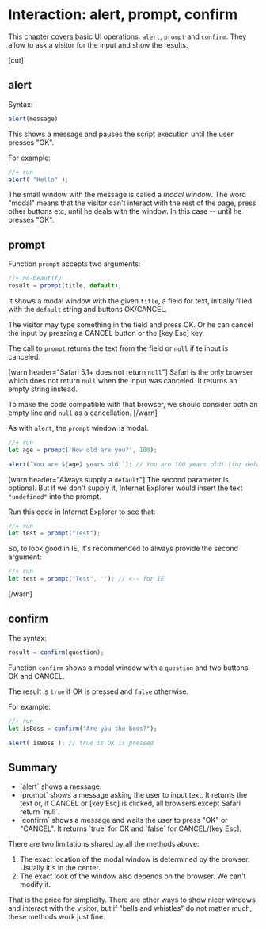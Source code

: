 # Interaction: alert, prompt, confirm

This chapter covers basic UI operations: `alert`, `prompt` and `confirm`. They allow to ask a visitor for the input and show the results.

[cut]
## alert   

Syntax:

```js
alert(message)
```

This shows a message and pauses the script execution until the user presses "OK".

For example: 

```js
//+ run
alert( "Hello" );
```

The small window with the message is called a *modal window*. The word "modal" means that the visitor can't interact with the rest of the page, press other buttons etc, until he deals with the window. In this case -- until he presses "OK".

## prompt   

Function `prompt` accepts two arguments:

```js
//+ no-beautify
result = prompt(title, default);
```

It shows a modal window with the given `title`, a field for text, initially filled with the `default` string and buttons OK/CANCEL.

The visitor may type something in the field and press OK. Or he can cancel the input by pressing a CANCEL button or the [key Esc] key.

The call to `prompt` returns the text from the field or `null` if te input is canceled.

[warn header="Safari 5.1+ does not return `null`"]
Safari is the only browser which does not return `null` when the input was canceled. It returns an empty string instead.

To make the code compatible with that browser, we should consider both an empty line and `null` as a cancellation.
[/warn]

As with `alert`, the `prompt` window is modal.

```js
//+ run
let age = prompt('How old are you?', 100);

alert(`You are ${age} years old!`); // You are 100 years old! (for default prompt value)
```

[warn header="Always supply a `default`"]
The second parameter is optional. But if we don't supply it, Internet Explorer would insert the text `"undefined"` into the prompt.

Run this code in Internet Explorer to see that:

```js
//+ run
let test = prompt("Test");
```

So, to look good in IE, it's recommended to always provide the second argument:

```js
//+ run
let test = prompt("Test", ''); // <-- for IE
```
[/warn]


## confirm   

The syntax:

```js
result = confirm(question);
```

Function `confirm` shows a modal window with a `question` and two buttons: OK and CANCEL. 

The result is `true` if OK is pressed and `false` otherwise.

For example:

```js
//+ run
let isBoss = confirm("Are you the boss?");

alert( isBoss ); // true is OK is pressed
```

## Summary

<ul>
<li>`alert` shows a message.</li>
<li>`prompt` shows a message asking the user to input text. It returns the text or, if CANCEL or [key Esc] is clicked, all browsers except Safari return `null`.</li>
<li>`confirm` shows a message and waits the user to press "OK" or "CANCEL". It returns `true` for OK and `false` for CANCEL/[key Esc].</li>
</ul>
There are two limitations shared by all the methods above:
<ol>
<li>The exact location of the modal window is determined by the browser. Usually it's in the center.</li>
<li>The exact look of the window also depends on the browser. We can't modify it.</li>
</ol>

That is the price for simplicity. There are other ways to show nicer windows and interact with the visitor, but if "bells and whistles" do not matter much, these methods work just fine.
